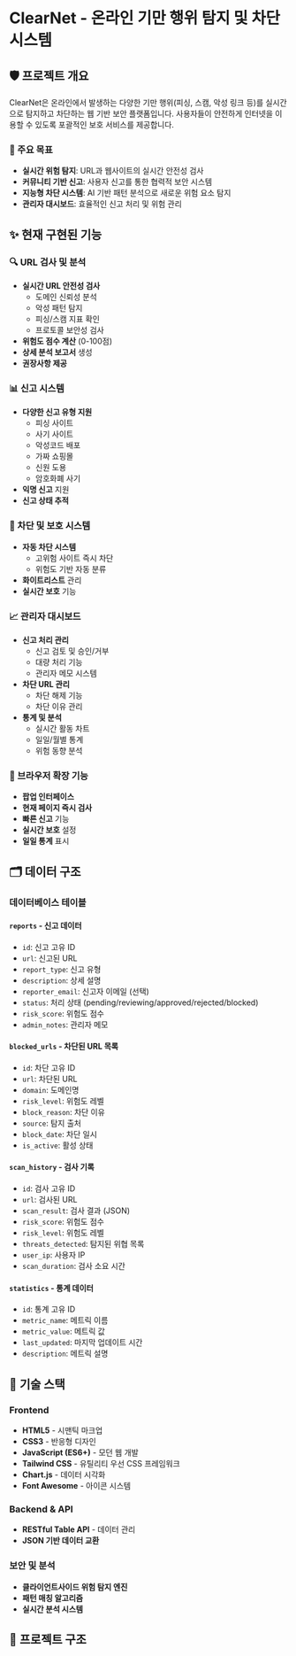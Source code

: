 # ClearNet - 온라인 기만 행위 탐지 및 차단 시스템

## 🛡️ 프로젝트 개요

ClearNet은 온라인에서 발생하는 다양한 기만 행위(피싱, 스캠, 악성 링크 등)를 실시간으로 탐지하고 차단하는 웹 기반 보안 플랫폼입니다. 사용자들이 안전하게 인터넷을 이용할 수 있도록 포괄적인 보호 서비스를 제공합니다.

### 🎯 주요 목표
- **실시간 위험 탐지**: URL과 웹사이트의 실시간 안전성 검사
- **커뮤니티 기반 신고**: 사용자 신고를 통한 협력적 보안 시스템
- **지능형 차단 시스템**: AI 기반 패턴 분석으로 새로운 위험 요소 탐지
- **관리자 대시보드**: 효율적인 신고 처리 및 위험 관리

## ✨ 현재 구현된 기능

### 🔍 URL 검사 및 분석
- **실시간 URL 안전성 검사**
  - 도메인 신뢰성 분석
  - 악성 패턴 탐지
  - 피싱/스캠 지표 확인
  - 프로토콜 보안성 검사
- **위험도 점수 계산** (0-100점)
- **상세 분석 보고서** 생성
- **권장사항 제공**

### 📊 신고 시스템
- **다양한 신고 유형 지원**
  - 피싱 사이트
  - 사기 사이트  
  - 악성코드 배포
  - 가짜 쇼핑몰
  - 신원 도용
  - 암호화폐 사기
- **익명 신고** 지원
- **신고 상태 추적**

### 🚫 차단 및 보호 시스템
- **자동 차단 시스템**
  - 고위험 사이트 즉시 차단
  - 위험도 기반 자동 분류
- **화이트리스트** 관리
- **실시간 보호** 기능

### 📈 관리자 대시보드
- **신고 처리 관리**
  - 신고 검토 및 승인/거부
  - 대량 처리 기능
  - 관리자 메모 시스템
- **차단 URL 관리**
  - 차단 해제 기능
  - 차단 이유 관리
- **통계 및 분석**
  - 실시간 활동 차트
  - 일일/월별 통계
  - 위험 동향 분석

### 🔧 브라우저 확장 기능
- **팝업 인터페이스**
- **현재 페이지 즉시 검사**
- **빠른 신고** 기능
- **실시간 보호** 설정
- **일일 통계** 표시

## 🗂️ 데이터 구조

### 데이터베이스 테이블

#### `reports` - 신고 데이터
- `id`: 신고 고유 ID
- `url`: 신고된 URL
- `report_type`: 신고 유형
- `description`: 상세 설명
- `reporter_email`: 신고자 이메일 (선택)
- `status`: 처리 상태 (pending/reviewing/approved/rejected/blocked)
- `risk_score`: 위험도 점수
- `admin_notes`: 관리자 메모

#### `blocked_urls` - 차단된 URL 목록
- `id`: 차단 고유 ID
- `url`: 차단된 URL
- `domain`: 도메인명
- `risk_level`: 위험도 레벨
- `block_reason`: 차단 이유
- `source`: 탐지 출처
- `block_date`: 차단 일시
- `is_active`: 활성 상태

#### `scan_history` - 검사 기록
- `id`: 검사 고유 ID
- `url`: 검사된 URL
- `scan_result`: 검사 결과 (JSON)
- `risk_score`: 위험도 점수
- `risk_level`: 위험도 레벨
- `threats_detected`: 탐지된 위협 목록
- `user_ip`: 사용자 IP
- `scan_duration`: 검사 소요 시간

#### `statistics` - 통계 데이터
- `id`: 통계 고유 ID
- `metric_name`: 메트릭 이름
- `metric_value`: 메트릭 값
- `last_updated`: 마지막 업데이트 시간
- `description`: 메트릭 설명

## 🚀 기술 스택

### Frontend
- **HTML5** - 시맨틱 마크업
- **CSS3** - 반응형 디자인
- **JavaScript (ES6+)** - 모던 웹 개발
- **Tailwind CSS** - 유틸리티 우선 CSS 프레임워크
- **Chart.js** - 데이터 시각화
- **Font Awesome** - 아이콘 시스템

### Backend & API
- **RESTful Table API** - 데이터 관리
- **JSON 기반 데이터 교환**

### 보안 및 분석
- **클라이언트사이드 위험 탐지 엔진**
- **패턴 매칭 알고리즘**
- **실시간 분석 시스템**

## 📁 프로젝트 구조


